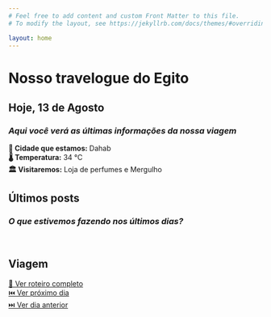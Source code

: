 ```yaml
---
# Feel free to add content and custom Front Matter to this file.
# To modify the layout, see https://jekyllrb.com/docs/themes/#overriding-theme-defaults

layout: home
---
```

# Nosso travelogue do Egito
## Hoje, 13 de Agosto
### _Aqui você verá as últimas informações da nossa viagem_

**📍 Cidade que estamos:** Dahab<br/>
**🌡️ Temperatura:** 34 °C<br/>
**🏛️ Visitaremos:** Loja de perfumes e Mergulho
<p id="time">
    <script>
        var timeDisplay = document.getElementById("time");
        function refreshTime() {
            var dateString = new Date().toLocaleString("pt-BR", {timeZone: "Africa/Cairo"});
            var justTime = dateString.split(", ")[1];
            timeDisplay.innerHTML = "<p><strong>🕙 Horário aqui:</strong> "+justTime;
        }
        setInterval(refreshTime, 1000);
    </script>
</p>

## Últimos posts
### _O que estivemos fazendo nos últimos dias?_

<br/>

## Viagem
[ 📅 Ver roteiro completo](https://pietroid.github.io/egypt-travelogue/viagem/2024/08/04/roteiro.html) <br/>
[ ⏮️ Ver próximo dia]() <br/>
[ ⏭️ Ver dia anterior]() <br/>